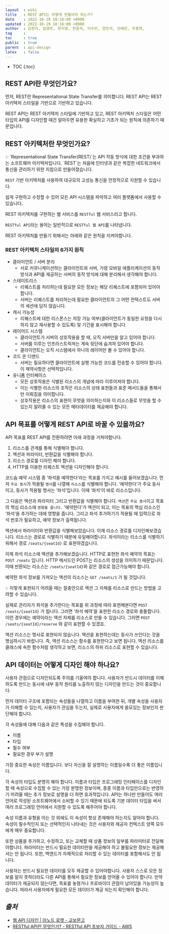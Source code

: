```yaml
---
layout  : wiki
title   : REST API는 어떻게 만들어야 하는가?
date    : 2022-10-19 18:16:00 +0900
updated : 2022-10-19 18:16:00 +0900
author  : 김현지, 임영후, 한지영, 한윤석, 이수빈, 양민석, 안예린, 우종혁,
tag     : 
toc     : true
public  : true
parent  : api-design
latex   : false
---
```

* TOC
{:toc}

## **REST API란 무엇인가요?**

먼저, REST란 Representational State Transfer를 의미합니다. REST API는 REST 아키텍처 스타일을 기반으로 기반하고 있습니다.

REST API는 REST 아키텍처 스타일에 기반하고 있고, REST 아키텍처 스타일은 어떤 타입의 API를 디자인할 때건 알아두면 유용한 확실하고 기초가 되는 원칙에 의존하기 때문입니다.

## **REST 아키텍처란 무엇인가요?**

<aside>
💡 `Representational State Transfer(REST)`는 API 작동 방식에 대한 조건을 부과하는 소프트웨어 아키텍처입니다. 
`REST`는 처음에 인터넷과 같은 복잡한 네트워크에서 통신을 관리하기 위한 지침으로 만들어졌습니다.

`REST` 기반 아키텍처를 사용하여 대규모의 고성능 통신을 안정적으로 지원할 수 있습니다.

쉽게 구현하고 수정할 수 있어 모든 API 시스템을 파악하고 여러 플랫폼에서 사용할 수 있습니다.

REST 아키텍처를 구현하는 웹 서비스를 `RESTful` 웹 서비스라고 합니다. 

`RESTful API`라는 용어는 일반적으로 `RESTful 웹 API`를 나타냅니다.

</aside>

REST 아키텍처를 만들기 위해서는 아래와 같은 원칙을 지켜야합니다.

### REST 아키텍처 스타일의 6가지 원칙

- 클라이언트 / 서버 분리
    - 서로 커뮤니케이션하는 클라이언트와 서버, 가령 모바일 애플리케이션의
    동작 방식과 API를 제공하는 서버의 동작 방식에 대해 분리해서 생각해야 합니다.
- 스테이트리스
    - 리퀘스트를 처리하는데 필요한 모든 정보는 해당 리퀘스트에 포함되어 있어야 합니다.
    - 서버는 리퀘스트를 처리하는데 필요한 클라이언트의 그 어떤 컨텍스트도 서버의 세션에 담지 않습니다.
- 캐시 가능성
    - 리퀘스트에 대한 리스폰스는 저장 가능 여부(클라이언트가 동일한 요청을 다시 하지 않고
    재사용할 수 있도록) 및 기간을 표시해야 합니다.
- 레이어드 시스템
    - 클라이언트가 서버의 상호작용을 할 때, 오직 서버만을 알고 있어야 합니다.
    - 서버를 이루는 인프라스트럭쳐는 계속 뒷단에 숨겨져 있어야 합니다.
    - 클라이언트는 오직 시스템에서 하나의 레이어만 볼 수 있어야 합니다.
- 코드 온 디맨드
    - 서버는 필요하다면 클라이언트에 실행 가능한 코드를 전송할 수 있어야 합니다.
    이 제약사항은 선택적입니다.
- 유니폼 인터페이스
    - 모든 상호작용은 식별된 리소스의 개념에 따라 이루어져야 합니다.
    - 이는 식별한 리소스의 조작은 리소스의 상태 표현들과 표준 메서드들을 통해서만 이뤄짐을
    의미합니다.
    - 상호작용은 리소스의 표현이 무엇을 의미하는지와 이 리소스들로
    무엇을 할 수 있는지 알려줄 수 있는 모든 메타데이터를 제공해야 합니다.

## **API 목표를 어떻게 REST API로 바꿀 수 있을까요?**

API 목표를 REST API를 전환하려면 아래 과정을 거쳐야합니다.

1. 리소스를 관계를 통해 식별해야 합니다.
2. 액션과 파라미터, 반환값을 식별해야 합니다.
3. 리소스 경로를 디자인 해야 합니다.
4. HTTP를 이용한 리퀘스트 액션을 디자인해야 합니다.

코드숨 예약 시스템 중 ‘좌석을 예약한다’라는 목표를 가지고 예시를 들어보겠습니다.
먼저 `주요 동사`가 적용될 `명사`를 나열해 `리소스`를 식별해야 합니다. ‘예약한다’가 주요 동사이고, 동사가 적용될 명사는 ‘좌석’입니다. 이때 ‘좌석’이 바로 리소스입니다.

그 다음은 액션과 파라미터 그리고 반환값을 식별해야 합니다. `액션`은 `주요 동사`이고 목표의 핵심 리소스에 `영향을 줍니다.` ’예약한다’가 액션이 되고, 이는 목표의 핵심 리소스인 ‘좌석’을 추가하는 데에 영향을 줍니다. 그리고 좌석 추가하기가 적용될 때 입력으로 좌석 번호가 필요하고, 예약 정보가 출력됩니다.

액션에서 파라미터와 반환값을 식별해보았습니다. 이제 리소스 경로를 디자인해보겠습니다. 리소스는 경로로 식별하기 때문에 유일해야합니다. 좌석이라는 리소스를 식별하기 위해서 경로 `/seats/{seatId}` 로 표현하겠습니다. 

이제 좌석 리소스에 액션을 추가해보겠습니다. HTTP로 표현한 좌석 예약의 목표는 `POST /seats` 입니다. HTTP 메서드인 POST는 리소스의 생성을 의미하기 때문입니다. 이때 반환되는 리소스는 `/seats/{seatId}`와 같은 경로로 접근가능해야 합니다.

예약한 좌석 정보를 가져오는 액션의 리소스는 `GET /seats/1` 가 될 것입니다.

<aside>
💡 이렇게 표현되기 어려울 때는 절충안으로 액션 그 자체를 리소스로 만드는 방법을 고려할 수 있습니다.

실제로 관리자가 좌석을 추가한다는 목표를 위 과정에 따라 표현해본다면 `POST /seats/{seatId}` 가 됩니다. 그러면 ‘좌석 예약’을 표현한 리소스 경로와 충돌합니다. 이런 경우에는 예약이라는 액션 자체를 리소스로 만들 수 있습니다. 그러면 `POST /seats/{seatId}/reserve` 와 같이 표현할 수 있겠죠.

액션 리소스는 명사로 표현되지 않습니다. 액션을 표현하는데는 동사가 쓰인다는 것을 명심하시기 바랍니다. 즉, 액션 리소스는 함수를 표현한다고 보면 됩니다. 액션 리소스를 클래스에 속한 함수처럼 생각하고 보면, 리소스의 하위 리소스로 표현할 수 있습니다.

</aside>

## API 데이터는 어떻게 디자인 해야 하나요?

사용자 관점으로 디자인되도록 주의를 기울여야 합니다. 사용자가 반드시 데이터를 이해하도록 만드는 동시에 내부 동작 원리를 노출하지 않는 디자인을 만드는 것이 중요합니다.

먼저 데이터 구조에 포함되는 속성들을 나열하고 이름을 부여한 뒤, 개별 속성을 사용자가 이해할 수 있는지, 사용자가 관심을 두는지, 실제로 사용자에게 쓸모있는 정보인지 판단해야 합니다.

각 속성들에 대해 다음과 같은 특성을 수집해야 합니다. 

- 이름
- 타입
- 필수 여부
- 필요한 경우 부가 설명

가장 중요한 속성은 이름입니다. 보다 자신을 잘 설명하는 이름일수록 더 좋은 이름입니다. 

각 속성의 타입도 분명히 해야 합니다. 이름과 타입은 프로그래밍 인터페이스를 디자인할 때 속성으로 수집할 수 있는 가장 분명한 정보이며, 종종 이름과 타입만으로는 반영하기 어려울 때는 추가 정보로 설명을 더 하면 효과적입니다.  API는 하나만 만들어도 여러 언어로 작성된 소프트웨어에서 소비할 수 있기 때문에 되도록 기본 데이터 타입을 써서 여러 프로그래밍 언어에서 지원할 수 있도록 해주어야 합니다.

속성 이름과 유형을 아는 것 외에도 이 속성이 항상 존재해야 하는지도 알아야 합니다. 속성이 필수적인지 또는 선택적인지 나타내는 것은 사용자와 제공자 컨텍스트 양쪽 모두에게 매우 중요합니다.

또한 상품을 추가하고, 수정하고, 또는 교체할 때 상품 정보의 일부를 파라미터로 전달해야합니다. 파라미터는 반드시 필요한 데이터만을 제공해야 하고 불필요한 정보는 제공해서는 안 됩니다. 또한, 백엔드가 자체적으로 처리할 수 있는 데이터를 포함해서도 안 됩니다. 

사용자는 반드시 필요한 데이터를 모두 제공할 수 있어야합니다. 사용자 스스로 모든 정보를 알지 못하더라도 다른 API를 통해서 필요한 정보를 얻어올 수 있어야 합니다. 만약 데이터가 제공되지 않는다면, 목표를 놓쳤거나 프로바이더 관점이 남아있을 가능성이 높습니다. 따라서 사용자에게 필요한 모든 데이터가 제공 되는지 확인해야 합니다.

## *출처*

- [웹 API 디자인 \| 아노드 로렛 - 교보문고](https://product.kyobobook.co.kr/detail/S000000555532)
- [RESTful API란 무엇인가? - RESTful API 초보자 가이드 - AWS](https://aws.amazon.com/ko/what-is/restful-api/)

